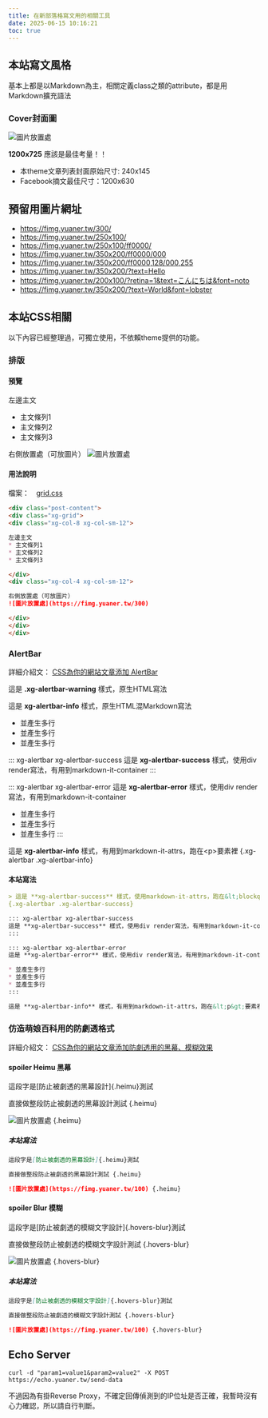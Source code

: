 ```yaml
---
title: 在新部落格寫文用的相關工具
date: 2025-06-15 10:16:21
toc: true
---
```

## 本站寫文風格
基本上都是以Markdown為主，相關定義class之類的attribute，都是用Markdown擴充語法

### Cover封面圖
<div class="xg-grid">
<div class="xg-col-5 xg-col-sm-12">

![圖片放置處](https://fimg.yuaner.tw/1200x725)
</div>
<div class="xg-col-7 xg-col-sm-12">

**1200x725** 應該是最佳考量！！

* 本theme文章列表封面原始尺寸: 240x145
* Facebook摘文最佳尺寸：1200x630
</div>
</div>


## 預留用圖片網址
* https://fimg.yuaner.tw/300/
* https://fimg.yuaner.tw/250x100/
* https://fimg.yuaner.tw/250x100/ff0000/
* https://fimg.yuaner.tw/350x200/ff0000/000
* https://fimg.yuaner.tw/350x200/ff0000,128/000,255
* https://fimg.yuaner.tw/350x200/?text=Hello
* https://fimg.yuaner.tw/200x100/?retina=1&text=こんにちは&font=noto
* https://fimg.yuaner.tw/350x200/?text=World&font=lobster

## 本站CSS相關
以下內容已經整理過，可獨立使用，不依賴theme提供的功能。

### 排版
#### 預覽
<div class="post-content">
<div class="xg-grid">
<div class="xg-col-8 xg-col-sm-12">

左邊主文
* 主文條列1
* 主文條列2
* 主文條列3

</div>
<div class="xg-col-4 xg-col-sm-12">

右側放置處（可放圖片）
![圖片放置處](https://fimg.yuaner.tw/300)

</div>
</div>
</div>

#### 用法說明
檔案：　[grid.css](/css/grid.css)

```markdown
<div class="post-content">
<div class="xg-grid">
<div class="xg-col-8 xg-col-sm-12">

左邊主文
* 主文條列1
* 主文條列2
* 主文條列3

</div>
<div class="xg-col-4 xg-col-sm-12">

右側放置處（可放圖片）
![圖片放置處](https://fimg.yuaner.tw/300)

</div>
</div>
</div>
```

### AlertBar
詳細介紹文： [CSS為你的網站文章添加 AlertBar](/2025/06/css-xg-alertbar)

<!-- 原生HTML寫法 -->
<div class="xg-alertbar xg-alertbar-warning">
    這是 <strong>.xg-alertbar-warning</strong> 樣式，原生HTML寫法
</div>

<!-- 原生HTML混Markdown寫法 -->
<div class="xg-alertbar xg-alertbar-info">
<div>

這是 **xg-alertbar-info** 樣式，原生HTML混Markdown寫法

* 並產生多行
* 並產生多行
* 並產生多行
</div>
</div>

<!-- 使用div render寫法，有用到markdown-it-container -->
::: xg-alertbar xg-alertbar-success
這是 **xg-alertbar-success** 樣式，使用div render寫法，有用到markdown-it-container
:::

<!-- 使用div render寫法，有用到markdown-it-container，多行多要素 -->
::: xg-alertbar xg-alertbar-error
這是 **xg-alertbar-error** 樣式，使用div render寫法，有用到markdown-it-container

* 並產生多行
* 並產生多行
* 並產生多行
:::

<!-- 有用到markdown-it-attrs，跑在p要素裡 -->
這是 **xg-alertbar-info** 樣式，有用到markdown-it-attrs，跑在&lt;p&gt;要素裡 {.xg-alertbar .xg-alertbar-info}

#### 本站寫法
```markdown
> 這是 **xg-alertbar-success** 樣式，使用markdown-it-attrs，跑在&lt;blockquote&gt;要素
{.xg-alertbar .xg-alertbar-success}

::: xg-alertbar xg-alertbar-success
這是 **xg-alertbar-success** 樣式，使用div render寫法，有用到markdown-it-container
:::

::: xg-alertbar xg-alertbar-error
這是 **xg-alertbar-error** 樣式，使用div render寫法，有用到markdown-it-container

* 並產生多行
* 並產生多行
* 並產生多行
:::

這是 **xg-alertbar-info** 樣式，有用到markdown-it-attrs，跑在&lt;p&gt;要素裡 {.xg-alertbar .xg-alertbar-info}
```

### 仿造萌娘百科用的防劇透格式
詳細介紹文： [CSS為你的網站文章添加防劇透用的黑幕、模糊效果](/2025/06/css-heimu)

#### spoiler Heimu 黑幕

<div class="xg-grid">
<div class="xg-col-9 xg-col-sm-12">

這段字是[防止被劇透的黑幕設計]{.heimu}測試

直接做整段防止被劇透的黑幕設計測試 {.heimu}
</div>
<div class="xg-col-3 xg-col-sm-12">

![圖片放置處](https://fimg.yuaner.tw/100) {.heimu}
</div>
</div>

##### 本站寫法
```markdown
這段字是[防止被劇透的黑幕設計]{.heimu}測試

直接做整段防止被劇透的黑幕設計測試 {.heimu}

![圖片放置處](https://fimg.yuaner.tw/100) {.heimu}
```

#### spoiler Blur 模糊

<div class="xg-grid">
<div class="xg-col-9 xg-col-sm-12">

這段字是[防止被劇透的模糊文字設計]{.hovers-blur}測試

直接做整段防止被劇透的模糊文字設計測試 {.hovers-blur}
</div>
<div class="xg-col-3 xg-col-sm-12">

![圖片放置處](https://fimg.yuaner.tw/100) {.hovers-blur}
</div>
</div>

##### 本站寫法
```markdown
這段字是[防止被劇透的模糊文字設計]{.hovers-blur}測試

直接做整段防止被劇透的模糊文字設計測試 {.hovers-blur}

![圖片放置處](https://fimg.yuaner.tw/100) {.hovers-blur}
```

## Echo Server
```
curl -d "param1=value1&param2=value2" -X POST https://echo.yuaner.tw/send-data
````

不過因為有掛Reverse Proxy，不確定回傳偵測到的IP位址是否正確，我暫時沒有心力確認，所以請自行判斷。
